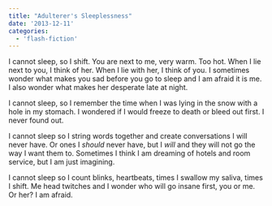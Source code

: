 ```yaml
---
title: "Adulterer's Sleeplessness"
date: '2013-12-11'
categories:
  - 'flash-fiction'
---
```


I cannot sleep, so I shift. You are next to me, very warm. Too hot. When I lie
next to you, I think of her. When I lie with her, I think of you. I sometimes
wonder what makes you sad before you go to sleep and I am afraid it is me. I
also wonder what makes her desperate late at night.

<!-- truncate -->


I cannot sleep, so I remember the time when I was lying in the snow with a hole
in my stomach. I wondered if I would freeze to death or bleed out first. I never
found out.

I cannot sleep so I string words together and create conversations I will never
have. Or ones I _should_ never have, but I _will_ and they will not go the way I
want them to. Sometimes I think I am dreaming of hotels and room service, but I
am just imagining.

I cannot sleep so I count blinks, heartbeats, times I swallow my saliva, times I
shift. Me head twitches and I wonder who will go insane first, you or me. Or
her? I am afraid.
